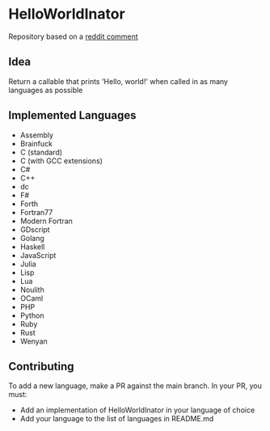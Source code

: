# HelloWorldInator
Repository based on a [reddit comment](https://www.reddit.com/r/ProgrammerHumor/comments/12inxdo/comment/jfuegba/?utm_source=share&utm_medium=web3x)

## Idea
Return a callable that prints 'Hello, world!' when called in as many languages as possible

## Implemented Languages
- Assembly
- Brainfuck
- C (standard)
- C (with GCC extensions)
- C#
- C++
- dc
- F#
- Forth
- Fortran77
- Modern Fortran
- GDscript
- Golang
- Haskell
- JavaScript
- Julia
- Lisp
- Lua
- Noulith
- OCaml
- PHP
- Python
- Ruby
- Rust
- Wenyan

## Contributing
To add a new language, make a PR against the main branch. In your PR, you must:

- Add an implementation of HelloWorldInator in your language of choice
- Add your language to the list of languages in README.md
